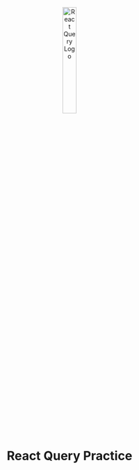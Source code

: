 <div align="center">
  <img src="https://seeklogo.com/images/R/react-query-logo-1340EA4CE9-seeklogo.com.png" alt="React Query Logo" title="React Query Logo" width="25%"/>
</div>
<h1 align="center">React Query Practice</h1>
